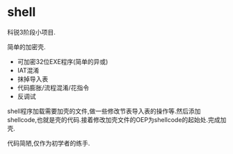 # shell

科锐3阶段小项目.

简单的加密壳.

- 可加密32位EXE程序(简单的异或)
- IAT混淆
- 抹掉导入表
- 代码膨胀/流程混淆/花指令
- 反调试

shell程序加载需要加壳的文件,做一些修改节表导入表的操作等.然后添加shellcode,也就是壳的代码.接着修改加壳文件的OEP为shellcode的起始处.完成加壳.

代码简陋,仅作为初学者的练手.
